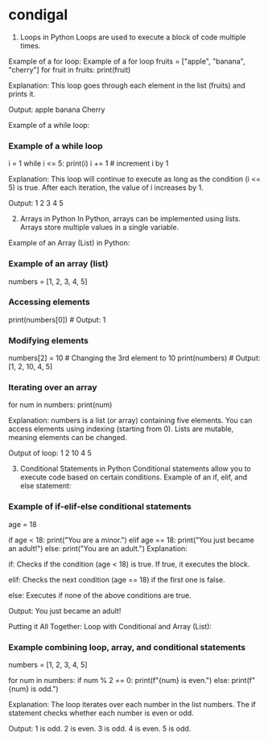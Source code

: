 # condigal

1. Loops in Python
Loops are used to execute a block of code multiple times.

Example of a for loop:
Example of a for loop
fruits = ["apple", "banana", "cherry"]
for fruit in fruits:
    print(fruit)

Explanation:
This loop goes through each element in the list (fruits) and prints it.

Output:
apple
banana
Cherry

Example of a while loop:
### Example of a while loop
i = 1
while i <= 5:
    print(i)
    i += 1  # increment i by 1

Explanation:
This loop will continue to execute as long as the condition (i <= 5) is true. After each iteration, the value of i increases by 1.

Output:
1
2
3
4
5


2. Arrays in Python
In Python, arrays can be implemented using lists. Arrays store multiple values in a single variable.

Example of an Array (List) in Python:
### Example of an array (list)
numbers = [1, 2, 3, 4, 5]

### Accessing elements
print(numbers[0])  # Output: 1

### Modifying elements
numbers[2] = 10  # Changing the 3rd element to 10
print(numbers)    # Output: [1, 2, 10, 4, 5]

### Iterating over an array
for num in numbers:
    print(num)

Explanation:
numbers is a list (or array) containing five elements.
You can access elements using indexing (starting from 0).
Lists are mutable, meaning elements can be changed.

Output of loop:
1
2
10
4
5


3. Conditional Statements in Python
Conditional statements allow you to execute code based on certain conditions.
Example of an if, elif, and else statement:

### Example of if-elif-else conditional statements
age = 18

if age < 18:
    print("You are a minor.")
elif age == 18:
    print("You just became an adult!")
else:
    print("You are an adult.")
Explanation:

if: Checks if the condition (age < 18) is true. If true, it executes the block.

elif: Checks the next condition (age == 18) if the first one is false.

else: Executes if none of the above conditions are true.

Output:
You just became an adult!


Putting it All Together:
Loop with Conditional and Array (List):
### Example combining loop, array, and conditional statements
numbers = [1, 2, 3, 4, 5]

for num in numbers:
    if num % 2 == 0:
        print(f"{num} is even.")
    else:
        print(f"{num} is odd.")


Explanation:
The loop iterates over each number in the list numbers.
The if statement checks whether each number is even or odd.

Output:
1 is odd.
2 is even.
3 is odd.
4 is even.
5 is odd.

